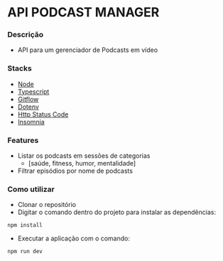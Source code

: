# API PODCAST MANAGER

### Descrição
- API para um gerenciador de Podcasts em vídeo

### Stacks
- [Node](https://nodejs.org/docs/latest/api/)
- [Typescript](https://www.typescriptlang.org/docs/handbook/typescript-in-5-minutes.html)
- [Gitflow](https://medium.com/trainingcenter/utilizando-o-fluxo-git-flow-e63d5e0d5e04)
- [Dotenv](https://www.npmjs.com/package/dotenv)
- [Http Status Code](https://www.npmjs.com/package/http-status-codes)
- [Insomnia](https://insomnia.rest/)

### Features
- Listar os podcasts em sessões de categorias
  - [saúde, fitness, humor, mentalidade]
- Filtrar episódios por nome de podcasts

### Como utilizar
- Clonar o repositório
- Digitar o comando dentro do projeto para instalar as dependências:
```
npm install
```
- Executar a aplicação com o comando:
```
npm run dev
```